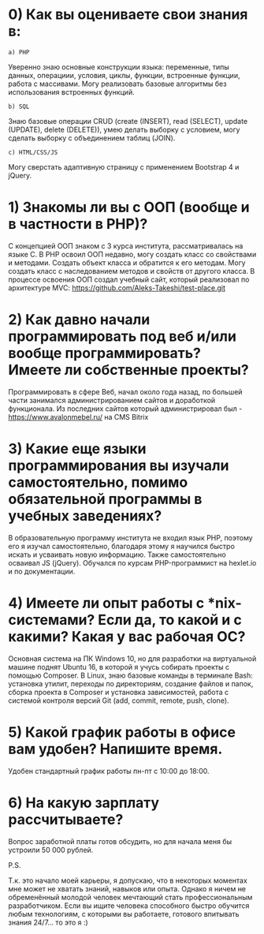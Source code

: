 # 0) Как вы оцениваете свои знания в:
    
    a) PHP
Уверенно знаю основные конструкции языка: переменные, типы данных, операциии, условия, циклы, функции, встроенные функции, работа с массивами. Могу реализовать базовые алгоритмы без использования встроенных функций.
    
    b) SQL
Знаю базовые операции CRUD (create (INSERT), read (SELECT), update (UPDATE), delete (DELETE)), умею делать выборку с условием, могу сделать выборку с объединением таблиц (JOIN).
    
    c) HTML/CSS/JS
Могу сверстать адаптивную страницу с применением Bootstrap 4 и jQuery.

# 1) Знакомы ли вы с ООП (вообще и в частности в PHP)?
С концепцией ООП знаком с 3 курса института, рассматривалась на языке C. В PHP освоил ООП недавно, могу создать класс со свойствами и методами. Создать объект класса и обратится к его методам. Могу создать класс с наследованием методов и свойств от другого класса.
В процессе освоения ООП создал учебный сайт, который реализовал по архитектуре MVC: https://github.com/Aleks-Takeshi/test-place.git

# 2) Как давно начали программировать под веб и/или вообще программировать? Имеете ли собственные проекты?
Программировать в сфере Веб, начал около года назад, по большей части занимался администрированием сайтов и доработкой функционала.
Из последних сайтов который администрировал был - https://www.avalonmebel.ru/ на CMS Bitrix

# 3) Какие еще языки программирования вы изучали самостоятельно, помимо обязательной программы в учебных заведениях?
В образовательную программу института не входил язык PHP, поэтому его я изучал самостоятельно, благодаря этому я научился быстро искать и усваивать новую информацию. Также самостоятельно осваивал JS (jQuery). Обучался по курсам PHP-программист на hexlet.io и по документации.

# 4) Имеете ли опыт работы с *nix-системами? Если да, то какой и с какими? Какая у вас рабочая ОС?
Основная система на ПК Windows 10, но для разработки на виртуальной машине поднят Ubuntu 16, в которой я учусь собирать проекты с помощью Composer. В Linux, знаю базовые команды в терминале Bash: установка утилит, переходы по директориям, создание файлов и папок, сборка проекта в Composer и установка зависимостей, работа с системой контроля версий Git (add, commit, remote, push, clone).

# 5) Какой график работы в офисе вам удобен? Напишите время.
Удобен стандартный график работы пн-пт с 10:00 до 18:00.

# 6) На какую зарплату рассчитываете?
Вопрос заработной платы готов обсудить, но для начала меня бы устроили 50 000 рублей.

P.S.

Т.к. это начало моей карьеры, я допускаю, что в некоторых моментах мне может не хватать знаний, навыков или опыта. Однако я ничем не обременённый молодой человек мечтающий стать профессиональным разработчиком. Если вы ищите человека способного быстро обучится любым технологиям, с которыми вы работаете, готового впитывать знания 24/7… то это я :)
